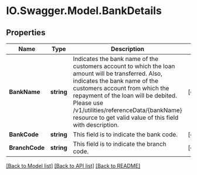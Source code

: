 # IO.Swagger.Model.BankDetails
## Properties

Name | Type | Description | Notes
------------ | ------------- | ------------- | -------------
**BankName** | **string** | Indicates the bank name of the customers account to which the loan amount will be transferred. Also, indicates the bank name of the customers account from which the repayment of the loan will be debited. Please use /v1/utilities/referenceData/{bankName} resource to get valid value of this field with description. | [optional] 
**BankCode** | **string** | This field is to indicate the bank code. | [optional] 
**BranchCode** | **string** | This field is to indicate the branch code. | [optional] 

[[Back to Model list]](../README.md#documentation-for-models) [[Back to API list]](../README.md#documentation-for-api-endpoints) [[Back to README]](../README.md)


